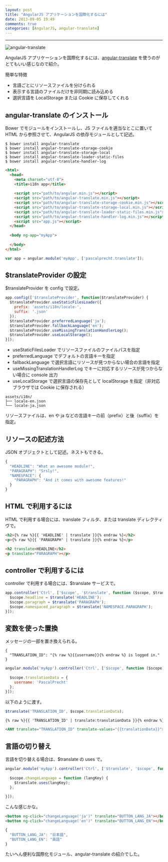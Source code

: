 ```yaml
---
layout: post
title: "AngularJS アプリケーションを国際化するには"
date: 2013-09-05 19:49
comments: true
categories: [AngularJS, angular-translate]
---
```


---

![angular-translate](http://pascalprecht.github.io/angular-translate/docs/en/img/logo/angular-translate-alternative/angular-translate_alternative_medium2.png)

AngularJS アプリケーションを国際化するには、[angular-translate](http://pascalprecht.github.io/angular-translate/) を使うのがとてもいい感じなので紹介。

簡単な特徴

* 言語ごとにリソースファイルを分けられる
* 表示する言語のファイルだけを非同期に読み込める
* 選択言語を LocalStorage または Cookie に保存してくれる

<!-- more -->

## angular-translate のインストール

Bower でモジュールをインストールし、JS ファイルを適当なとこに置いて HTML から参照させて、AngularJS の依存モジュールとして記述。
```
$ bower install angular-translate
$ bower install angular-translate-storage-cookie
$ bower install angular-translate-storage-local
$ bower install angular-translate-loader-static-files
$ bower install angular-translate-handler-log
```
``` html index.html
<html>
  <head>
    <meta charset="utf-8">
    <title>i18n app</title>
 
    <script src="path/to/angular.min.js"></script>
    <script src="path/to/angular-translate.min.js"></script>
    <script src="path/to/angular-translate-storage-cookie.min.js"></script>
    <script src="path/to/angular-translate-storage-local.min.js"></script>
    <script src="path/to/angular-translate-loader-static-files.min.js"></script>
    <script src="path/to/angular-translate-handler-log.min.js"></script>
    <script src="app.js"></script>
  </head>
 
  <body ng-app="myApp">
 
  </body>
</html>
```
``` javascript app.js
var app = angular.module('myApp', ['pascalprecht.translate']);
```

## $translateProvider の設定

$translateProvider を config で設定。

``` javascript
app.config(['$translateProvider', function($translateProvider) {
  $translateProvider.useStaticFilesLoader({
    prefix: 'assets/i18n/locale-',
    suffix: '.json'
  });
  $translateProvider.preferredLanguage('ja');
  $translateProvider.fallbackLanguage('en');
  $translateProvider.useMissingTranslationHandlerLog();
  $translateProvider.useLocalStorage();
}]);
```

* useStaticFilesLoader でリソースファイルのファイルパスを指定
* preferredLanguage でデフォルトの言語キーを指定
* fallbackLanguage で選択言語にリソースが見つからない場合の言語を指定
* useMissingTranslationHandlerLog でキーに対応するリソースが見つからない場合に console 出力
* useLocalStorage で選択言語の保存先として localStorage を指定（非対応ブラウザでは Cookie に保存される）

```
assets/i18n/
├── locale-en.json
└── locale-ja.json
```
リソースファイルは、en や ja などの言語キーの前（prefix）と後（suffix）を指定。

## リソースの記述方法

JSON オブジェクトとして記述。ネストもできる。
``` javascript assets/i18n/locale-en.json
{
  "HEADLINE": "What an awesome module!",
  "PARAGRAPH": "Srsly!",
  "NAMESPACE": {
    "PARAGRAPH": "And it comes with awesome features!"
  }
}
```

## HTML で利用するには

HTML で利用する場合には、translate フィルタ、または translate ディレクティヴで。

``` html filters
<h2>{% raw %}{{ 'HEADLINE' | translate }}{% endraw %}</h2>
<p>{% raw %}{{ 'PARAGRAPH' | translate }}{% endraw %}</p>
```
``` html directives
<h2 translate>HEADLINE</h2>
<p translate="PARAGRAPH"></p>
```

## controller で利用するには

controller で利用する場合には、$translate サービスで。

``` javascript controllers.js
app.controller('Ctrl', ['$scope', '$translate', function ($scope, $translate) {
  $scope.headline = $translate('HEADLINE');
  $scope.paragraph = $translate('PARAGRAPH');
  $scope.namespaced_paragraph = $translate('NAMESPACE.PARAGRAPH');
}]);
```

## 変数を使った置換

メッセージの一部を置き換えられる。

```
{
  "TRANSLATION_ID": "{% raw %}{{username}}{% endraw %} is logged in."
}
```

``` javascript controllers.js
angular.module('myApp').controller('Ctrl', ['$scope', function ($scope) {
 
  $scope.translationData = {
    username: 'PascalPrecht'
  };
}]);
```

以下のように渡す。
``` javascript controllers.js
$translate('TRANSLATION_ID', $scope.translationData);
```
``` html filters
{% raw %}{{ 'TRANSLATION_ID' | translate:translationData }}{% endraw %}
```
``` html directive
<ANY translate="TRANSLATION_ID" translate-values="{{translationData}}"></ANY>
```

## 言語の切り替え

言語を切り替える場合は、$translate の uses で。

``` javascript controllers.js
angular.module('myApp').controller('Ctrl', ['$translate', '$scope', function ($translate, $scope) {
 
  $scope.changeLanguage = function (langKey) {
    $translate.uses(langKey);
  };
 
}]);
```
こんな感じかな。

``` html
<button ng-click="changeLanguage('ja')" translate="BUTTON_LANG_JA"></button>
<button ng-click="changeLanguage('en')" translate="BUTTON_LANG_EN"></button>
```
``` javascript assets/i18n/locale-ja.json
{
  "BUTTON_LANG_JA": "日本語",
  "BUTTON_LANG_EN": "英語"
}
```

たいへん便利な国際化モジュール、angular-translate の紹介でした。